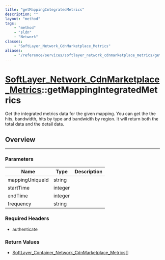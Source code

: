 ```yaml
---
title: "getMappingIntegratedMetrics"
description: ""
layout: "method"
tags:
    - "method"
    - "sldn"
    - "Network"
classes:
    - "SoftLayer_Network_CdnMarketplace_Metrics"
aliases:
    - "/reference/services/softlayer_network_cdnmarketplace_metrics/getMappingIntegratedMetrics"
---
```

# [SoftLayer_Network_CdnMarketplace_Metrics](/reference/services/SoftLayer_Network_CdnMarketplace_Metrics)::getMappingIntegratedMetrics


Get the integrated metrics data for the given mapping. You can get the the hits, bandwidth, hits by type and bandwidth by region. It will return both the total data and the detail data. 


## Overview 


-----

### Parameters 
|Name | Type | Description |
| --- | --- | --- |
|mappingUniqueId| string| |
|startTime| integer| |
|endTime| integer| |
|frequency| string| |


### Required Headers
* authenticate


### Return Values
* <a href='/reference/datatypes/SoftLayer_Container_Network_CdnMarketplace_Metrics'>SoftLayer_Container_Network_CdnMarketplace_Metrics[] </a>




